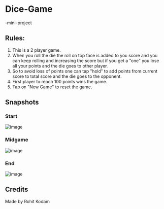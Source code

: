 # Dice-Game
-mini-project 

## Rules:
1. This is a 2 player game.
2. When you roll the die the roll on top face is added to you score and you can keep rolling and increasing the score but if you get a "one" you lose all your points and the      die goes to other player.
3. So to avoid loss of points one can tap "hold" to add points from current score to total score and the die goes to the opponent.
4. First player to reach 100 points wins the game.
5. Tap on "New Game" to reset the game.

## Snapshots

### Start
![image](https://user-images.githubusercontent.com/74586376/115147971-1a718180-a07b-11eb-8095-ee49cae785b0.png)

### Midgame
![image](https://user-images.githubusercontent.com/74586376/115148015-54db1e80-a07b-11eb-98d7-516fdbc6ca00.png)

### End
![image](https://user-images.githubusercontent.com/74586376/115148045-79cf9180-a07b-11eb-86e1-a4ecf5152e3a.png)


## Credits
Made by Rohit Kodam


